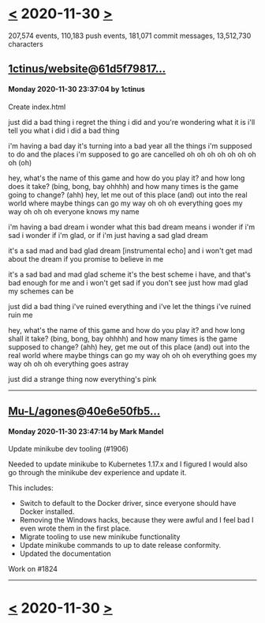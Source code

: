 # [<](2020-11-29.md) 2020-11-30 [>](2020-12-01.md)

207,574 events, 110,183 push events, 181,071 commit messages, 13,512,730 characters


## [1ctinus/website](https://github.com/1ctinus/website)@[61d5f79817...](https://github.com/1ctinus/website/commit/61d5f79817172a11a1a2a6e47401686e1e4034b3)
#### Monday 2020-11-30 23:37:04 by 1ctinus

Create index.html

just did a bad thing
i regret the thing i did
and you're wondering what it is
i'll tell you what i did
i did a bad thing

i'm having a bad day
it's turning into a bad year
all the things i'm supposed to do
and the places i'm supposed to go
are cancelled
oh oh oh oh oh oh oh oh (oh)

hey, what's the name of this game
and how do you play it?
and how long does it take?
(bing, bong, bay ohhhh)
and how many times is the game going to change? (ahh)
hey, let me out of this place
(and) out into the real world where maybe things can go my way
oh oh oh everything goes my way
oh oh oh everyone knows my name

i'm having a bad dream
i wonder what this bad dream means
i wonder if i'm sad
i wonder if i'm glad,
or if i'm just having a sad glad dream

it's a sad mad and bad glad dream
[instrumental echo]
and i won't get mad about the dream
if you promise to believe in me

it's a sad bad and mad glad scheme
it's the best scheme i have,
and that's bad enough for me
and i won't get sad if you don't see
just how mad glad my schemes can be

just did a bad thing
i've ruined everything
and i've let the things i've ruined ruin me


hey, what's the name of this game
and how do you play it?
and how long shall it take?
(bing, bong, bay ohhhh)
and how many times is the game supposed to change? (ahh)
hey, get me out of this place
(and) out into the real world where maybe things can go my way
oh oh oh everything goes my way
oh oh oh everything goes astray

just did a strange thing
now everything's pink

---
## [Mu-L/agones](https://github.com/Mu-L/agones)@[40e6e50fb5...](https://github.com/Mu-L/agones/commit/40e6e50fb52f559693f8b5d91a32bfcbb1bd5887)
#### Monday 2020-11-30 23:47:14 by Mark Mandel

Update minikube dev tooling (#1906)

Needed to update minikube to Kubernetes 1.17.x and I figured I would
also go through the minikube dev experience and update it.

This includes:

* Switch to default to the Docker driver, since everyone should have
  Docker installed.
* Removing the Windows hacks, because they were awful and I feel bad I
  even wrote them in the first place.
* Migrate tooling to use new minikube functionality
* Update minikube commands to up to date release conformity.
* Updated the documentation

Work on #1824

---

# [<](2020-11-29.md) 2020-11-30 [>](2020-12-01.md)

